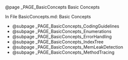 @page _PAGE_BasicConcepts Basic Concepts

In File BasicConcepts.md: Basic Concepts

- @subpage _PAGE_BasicConcepts_CodingGuidelines
- @subpage _PAGE_BasicConcepts_Enumerations
- @subpage _PAGE_BasicConcepts_ErrorHandling
- @subpage _PAGE_BasicConcepts_IndexTree
- @subpage _PAGE_BasicConcepts_MemLeakDetection
- @subpage _PAGE_BasicConcepts_MethodTracing

